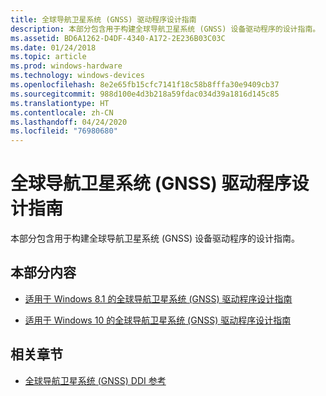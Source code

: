 ```yaml
---
title: 全球导航卫星系统 (GNSS) 驱动程序设计指南
description: 本部分包含用于构建全球导航卫星系统 (GNSS) 设备驱动程序的设计指南。
ms.assetid: BD6A1262-D4DF-4340-A172-2E236B03C03C
ms.date: 01/24/2018
ms.topic: article
ms.prod: windows-hardware
ms.technology: windows-devices
ms.openlocfilehash: 8e2e65fb15cfc7141f18c58b8fffa30e9409cb37
ms.sourcegitcommit: 988d100e4d3b218a59fdac034d39a1816d145c85
ms.translationtype: HT
ms.contentlocale: zh-CN
ms.lasthandoff: 04/24/2020
ms.locfileid: "76980680"
---
```

# <a name="global-navigation-satellite-system-gnss-driver-design-guide"></a>全球导航卫星系统 (GNSS) 驱动程序设计指南

本部分包含用于构建全球导航卫星系统 (GNSS) 设备驱动程序的设计指南。

## <a name="in-this-section"></a>本部分内容

- [适用于 Windows 8.1 的全球导航卫星系统 (GNSS) 驱动程序设计指南](gnss-driver-design-guide-for-windows-8-1.md)

- [适用于 Windows 10 的全球导航卫星系统 (GNSS) 驱动程序设计指南](gnss-driver-design-guide-for-windows-10.md)

## <a name="related-sections"></a>相关章节

- [全球导航卫星系统 (GNSS) DDI 参考](https://docs.microsoft.com/windows-hardware/drivers/ddi/gnssdriver/index)
